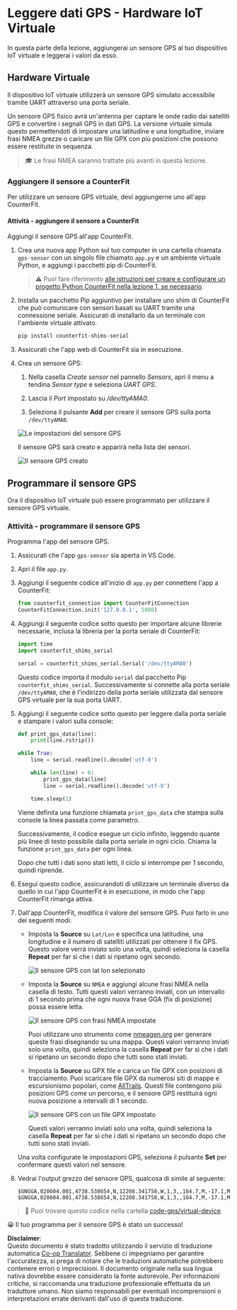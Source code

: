 <!--
CO_OP_TRANSLATOR_METADATA:
{
  "original_hash": "64f18a8f8aaa1fef5e7320e0992d8b3a",
  "translation_date": "2025-08-25T18:03:26+00:00",
  "source_file": "3-transport/lessons/1-location-tracking/virtual-device-gps-sensor.md",
  "language_code": "it"
}
-->
# Leggere dati GPS - Hardware IoT Virtuale

In questa parte della lezione, aggiungerai un sensore GPS al tuo dispositivo IoT virtuale e leggerai i valori da esso.

## Hardware Virtuale

Il dispositivo IoT virtuale utilizzerà un sensore GPS simulato accessibile tramite UART attraverso una porta seriale.

Un sensore GPS fisico avrà un'antenna per captare le onde radio dai satelliti GPS e convertire i segnali GPS in dati GPS. La versione virtuale simula questo permettendoti di impostare una latitudine e una longitudine, inviare frasi NMEA grezze o caricare un file GPX con più posizioni che possono essere restituite in sequenza.

> 🎓 Le frasi NMEA saranno trattate più avanti in questa lezione.

### Aggiungere il sensore a CounterFit

Per utilizzare un sensore GPS virtuale, devi aggiungerne uno all'app CounterFit.

#### Attività - aggiungere il sensore a CounterFit

Aggiungi il sensore GPS all'app CounterFit.

1. Crea una nuova app Python sul tuo computer in una cartella chiamata `gps-sensor` con un singolo file chiamato `app.py` e un ambiente virtuale Python, e aggiungi i pacchetti pip di CounterFit.

    > ⚠️ Puoi fare riferimento [alle istruzioni per creare e configurare un progetto Python CounterFit nella lezione 1, se necessario](../../../1-getting-started/lessons/1-introduction-to-iot/virtual-device.md).

1. Installa un pacchetto Pip aggiuntivo per installare uno shim di CounterFit che può comunicare con sensori basati su UART tramite una connessione seriale. Assicurati di installarlo da un terminale con l'ambiente virtuale attivato.

    ```sh
    pip install counterfit-shims-serial
    ```

1. Assicurati che l'app web di CounterFit sia in esecuzione.

1. Crea un sensore GPS:

    1. Nella casella *Create sensor* nel pannello *Sensors*, apri il menu a tendina *Sensor type* e seleziona *UART GPS*.

    1. Lascia il *Port* impostato su */dev/ttyAMA0*.

    1. Seleziona il pulsante **Add** per creare il sensore GPS sulla porta `/dev/ttyAMA0`.

    ![Le impostazioni del sensore GPS](../../../../../translated_images/counterfit-create-gps-sensor.6385dc9357d85ad1d47b4abb2525e7651fd498917d25eefc5a72feab09eedc70.it.png)

    Il sensore GPS sarà creato e apparirà nella lista dei sensori.

    ![Il sensore GPS creato](../../../../../translated_images/counterfit-gps-sensor.3fbb15af0a5367566f2f11324ef5a6f30861cdf2b497071a5e002b7aa473550e.it.png)

## Programmare il sensore GPS

Ora il dispositivo IoT virtuale può essere programmato per utilizzare il sensore GPS virtuale.

### Attività - programmare il sensore GPS

Programma l'app del sensore GPS.

1. Assicurati che l'app `gps-sensor` sia aperta in VS Code.

1. Apri il file `app.py`.

1. Aggiungi il seguente codice all'inizio di `app.py` per connettere l'app a CounterFit:

    ```python
    from counterfit_connection import CounterFitConnection
    CounterFitConnection.init('127.0.0.1', 5000)
    ```

1. Aggiungi il seguente codice sotto questo per importare alcune librerie necessarie, inclusa la libreria per la porta seriale di CounterFit:

    ```python
    import time
    import counterfit_shims_serial
    
    serial = counterfit_shims_serial.Serial('/dev/ttyAMA0')
    ```

    Questo codice importa il modulo `serial` dal pacchetto Pip `counterfit_shims_serial`. Successivamente si connette alla porta seriale `/dev/ttyAMA0`, che è l'indirizzo della porta seriale utilizzata dal sensore GPS virtuale per la sua porta UART.

1. Aggiungi il seguente codice sotto questo per leggere dalla porta seriale e stampare i valori sulla console:

    ```python
    def print_gps_data(line):
        print(line.rstrip())
    
    while True:
        line = serial.readline().decode('utf-8')
    
        while len(line) > 0:
            print_gps_data(line)
            line = serial.readline().decode('utf-8')
    
        time.sleep(1)
    ```

    Viene definita una funzione chiamata `print_gps_data` che stampa sulla console la linea passata come parametro.

    Successivamente, il codice esegue un ciclo infinito, leggendo quante più linee di testo possibile dalla porta seriale in ogni ciclo. Chiama la funzione `print_gps_data` per ogni linea.

    Dopo che tutti i dati sono stati letti, il ciclo si interrompe per 1 secondo, quindi riprende.

1. Esegui questo codice, assicurandoti di utilizzare un terminale diverso da quello in cui l'app CounterFit è in esecuzione, in modo che l'app CounterFit rimanga attiva.

1. Dall'app CounterFit, modifica il valore del sensore GPS. Puoi farlo in uno dei seguenti modi:

    * Imposta la **Source** su `Lat/Lon` e specifica una latitudine, una longitudine e il numero di satelliti utilizzati per ottenere il fix GPS. Questo valore verrà inviato solo una volta, quindi seleziona la casella **Repeat** per far sì che i dati si ripetano ogni secondo.

      ![Il sensore GPS con lat lon selezionato](../../../../../translated_images/counterfit-gps-sensor-latlon.008c867d75464fbe7f84107cc57040df565ac07cb57d2f21db37d087d470197d.it.png)

    * Imposta la **Source** su `NMEA` e aggiungi alcune frasi NMEA nella casella di testo. Tutti questi valori verranno inviati, con un intervallo di 1 secondo prima che ogni nuova frase GGA (fix di posizione) possa essere letta.

      ![Il sensore GPS con frasi NMEA impostate](../../../../../translated_images/counterfit-gps-sensor-nmea.c62eea442171e17e19528b051b104cfcecdc9cd18db7bc72920f29821ae63f73.it.png)

      Puoi utilizzare uno strumento come [nmeagen.org](https://www.nmeagen.org) per generare queste frasi disegnando su una mappa. Questi valori verranno inviati solo una volta, quindi seleziona la casella **Repeat** per far sì che i dati si ripetano un secondo dopo che tutti sono stati inviati.

    * Imposta la **Source** su GPX file e carica un file GPX con posizioni di tracciamento. Puoi scaricare file GPX da numerosi siti di mappe e escursionismo popolari, come [AllTrails](https://www.alltrails.com/). Questi file contengono più posizioni GPS come un percorso, e il sensore GPS restituirà ogni nuova posizione a intervalli di 1 secondo.

      ![Il sensore GPS con un file GPX impostato](../../../../../translated_images/counterfit-gps-sensor-gpxfile.8310b063ce8a425ccc8ebeec8306aeac5e8e55207f007d52c6e1194432a70cd9.it.png)

      Questi valori verranno inviati solo una volta, quindi seleziona la casella **Repeat** per far sì che i dati si ripetano un secondo dopo che tutti sono stati inviati.

    Una volta configurate le impostazioni GPS, seleziona il pulsante **Set** per confermare questi valori nel sensore.

1. Vedrai l'output grezzo del sensore GPS, qualcosa di simile al seguente:

    ```output
    $GNGGA,020604.001,4738.538654,N,12208.341758,W,1,3,,164.7,M,-17.1,M,,*67
    $GNGGA,020604.001,4738.538654,N,12208.341758,W,1,3,,164.7,M,-17.1,M,,*67
    ```

> 💁 Puoi trovare questo codice nella cartella [code-gps/virtual-device](../../../../../3-transport/lessons/1-location-tracking/code-gps/virtual-device).

😀 Il tuo programma per il sensore GPS è stato un successo!

**Disclaimer**:  
Questo documento è stato tradotto utilizzando il servizio di traduzione automatica [Co-op Translator](https://github.com/Azure/co-op-translator). Sebbene ci impegniamo per garantire l'accuratezza, si prega di notare che le traduzioni automatiche potrebbero contenere errori o imprecisioni. Il documento originale nella sua lingua nativa dovrebbe essere considerato la fonte autorevole. Per informazioni critiche, si raccomanda una traduzione professionale effettuata da un traduttore umano. Non siamo responsabili per eventuali incomprensioni o interpretazioni errate derivanti dall'uso di questa traduzione.